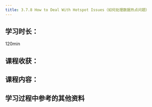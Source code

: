```yaml
---
title: 3.7.8 How to Deal With Hotspot Issues（如何处理数据热点问题）
---
```


## 学习时长：

120min

## 课程收获：



## 课程内容：

> 






## 学习过程中参考的其他资料

